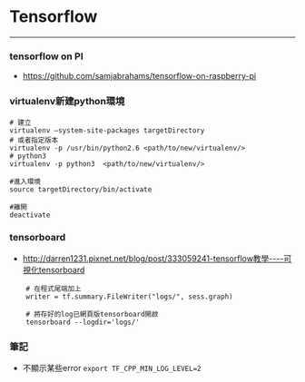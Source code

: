 # Tensorflow

---

### tensorflow on PI
- https://github.com/samjabrahams/tensorflow-on-raspberry-pi


### virtualenv新建python環境

```
# 建立
virtualenv —system-site-packages targetDirectory
# 或者指定版本
virtualenv -p /usr/bin/python2.6 <path/to/new/virtualenv/>
# python3
virtualenv -p python3  <path/to/new/virtualenv/>

#進入環境
source targetDirectory/bin/activate

#離開
deactivate
```

### tensorboard
- http://darren1231.pixnet.net/blog/post/333059241-tensorflow教學----可視化tensorboard
```
    # 在程式尾端加上
    writer = tf.summary.FileWriter("logs/", sess.graph)

    # 將存好的log已網頁版tensorboard開啟
    tensorboard --logdir='logs/'	
```

### 筆記

- 不顯示某些error
```export TF_CPP_MIN_LOG_LEVEL=2```



